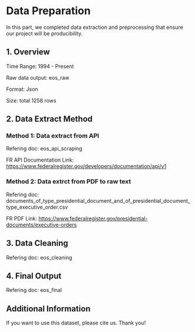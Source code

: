 # Data Preparation
In this part, we completed data extraction and preprocessing that ensure our project will be producibility.

## 1. Overview
Time Range: 1994 - Present

Raw data output: eos_raw

Format: Json

Size: total 1258 rows
## 2. Data Extract Method
### Method 1: Data extract from API
Refering doc: eos_api_scraping

FR API Documentation Link: https://www.federalregister.gov/developers/documentation/api/v1
### Method 2: Data extrct from PDF to raw text
Refering doc: documents_of_type_presidential_document_and_of_presidential_document_type_executive_order.csv

FR PDF Link: https://www.federalregister.gov/presidential-documents/executive-orders
## 3. Data Cleaning
Refering doc: eos_cleaning
## 4. Final Output
Refering doc: eos_final

## Additional Information
If you want to use this dataset, please cite us. Thank you!
